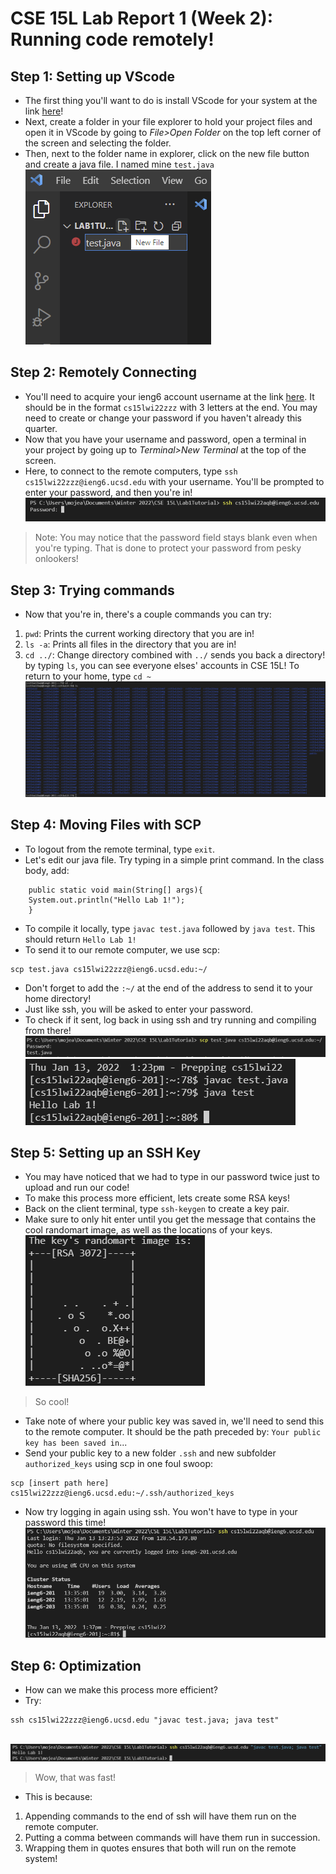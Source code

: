 # CSE 15L Lab Report 1 (Week 2): Running code remotely!
## Step 1: Setting up VScode
* The first thing you'll want to do is install VScode for your system at the link [here](https://code.visualstudio.com/download)!
* Next, create a folder in your file explorer to hold your project files and open it in VScode by going to *File>Open Folder* on the top left corner of the screen and selecting the folder.
* Then, next to the folder name in explorer, click on the new file button and create a java file. I named mine `test.java`
<br />![Image](test.png)
## Step 2: Remotely Connecting
* You'll need to acquire your ieng6 account username at the link [here](https://sdacs.ucsd.edu/~icc/index.php). It should be in the format `cs15lwi22zzz` with 3 letters at the end. You may need to create or change your password if you haven't already this quarter.
* Now that you have your username and password, open a terminal in your project by going up to *Terminal>New Terminal* at the top of the screen.
* Here, to connect to the remote computers, type `ssh cs15lwi22zzz@ieng6.ucsd.edu` with your username. You'll be prompted to enter your password, and then you're in!
<br />![Image](login.png)
> Note: You may notice that the password field stays blank even when you're typing. That is done to protect your password from pesky onlookers! </blockquote>
## Step 3: Trying commands
* Now that you're in, there's a couple commands you can try:
1. `pwd`: Prints the current working directory that you are in!
2. `ls -a`: Prints all files in the directory that you are in!
3. `cd ../`: Change directory combined with `../` sends you back a directory! by typing `ls`, you can see everyone elses' accounts in CSE 15L! To return to your home, type `cd ~`
<br />![Image](wow.png)
## Step 4: Moving Files with SCP
* To logout from the remote terminal, type `exit`.
* Let's edit our java file. Try typing in a simple print command. In the class body, add:
```
    public static void main(String[] args){
    System.out.println("Hello Lab 1!");
    }
```
* To compile it locally, type `javac test.java` followed by `java test`. This should return `Hello Lab 1!`
* To send it to our remote computer, we use scp:
```
scp test.java cs15lwi22zzz@ieng6.ucsd.edu:~/
```
* Don't forget to add the `:~/` at the end of the address to send it to your home directory!
* Just like ssh, you will be asked to enter your password.
* To check if it sent, log back in using ssh and try running and compiling from there!
<br />![Image](scp.png)
<br />![Image](hello.png)
## Step 5: Setting up an SSH Key
* You may have noticed that we had to type in our password twice just to upload and run our code!
* To make this process more efficient, lets create some RSA keys!
* Back on the client terminal, type `ssh-keygen` to create a key pair.
* Make sure to only hit enter until you get the message that contains the cool randomart image, as well as the locations of your keys.
<br />![Image](cool.png)
> So cool!
* Take note of where your public key was saved in, we'll need to send this to the remote computer. It should be the path preceded by: `Your public key has been saved in`...
* Send your public key to a new folder `.ssh` and new subfolder `authorized_keys` using scp in one foul swoop:
```
scp [insert path here] cs15lwi22zzz@ieng6.ucsd.edu:~/.ssh/authorized_keys
```
* Now try logging in again using ssh. You won't have to type in your password this time!
<br />![Image](nopass.png)
## Step 6: Optimization
* How can we make this process more efficient?
* Try:
```
ssh cs15lwi22zzz@ieng6.ucsd.edu "javac test.java; java test"
```
<br />![Image](fast.png)
> Wow, that was fast!
* This is because:
1. Appending commands to the end of ssh will have them run on the remote computer.
2. Putting a comma between commands will have them run in succession.
3. Wrapping them in quotes ensures that both will run on the remote system!